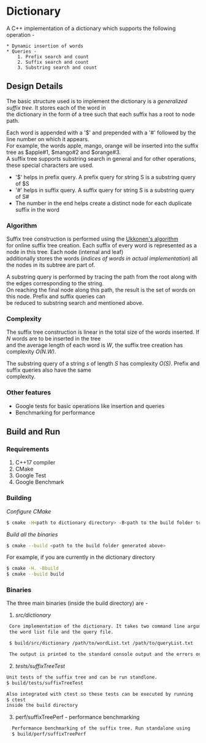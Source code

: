 Dictionary
===========

A C++ implementation of a dictionary which supports the following operation - 
```
* Dynamic insertion of words
* Queries -
    1. Prefix search and count
    2. Suffix search and count
    3. Substring search and count
```

Design Details
--------------

The basic structure used is to implement the dictionary is a *generalized suffix tree*. It stores each of the word in   
the dictionary in the form of a tree such that each suffix has a root to node path.  

Each word is appended with a '$' and prepended with a '#' followed by the line number on which it appears.  
For example, the words apple, mango, orange will be inserted into the suffix tree as $apple#1, $mango#2 and $orange#3.  
A suffix tree supports substring search in general and for other operations, these special characters are used.  
* '$' helps in prefix query. A prefix query for string S is a substring query of $S  
* '#' helps in suffix query. A suffix query for string S is a substring query of S#  
* The number in the end helps create a distinct node for each duplicate suffix in the word  

### Algorithm
Suffix tree construction is performed using the [Ukkonen's algorithm](https://www.cs.helsinki.fi/u/ukkonen/SuffixT1withFigs.pdf)   
for online suffix tree creation. Each suffix of every word is represented as a node in this tree. Each node (internal and leaf)   
additionally stores the words (*indices of words in actual implementation*) all the nodes in its subtree are part of.  

A substring query is performed by tracing the path from the root along with the edges corresponding to the string.   
On reaching the final node along this path, the result is the set of words on this node. Prefix and suffix queries can  
be reduced to substring search and mentioned above.  

### Complexity
The suffix tree construction is linear in the total size of the words inserted. If *N* words are to be inserted in the tree  
and the average length of each word is *W*, the suffix tree creation has complexity *O(N.W)*.   

The substring query of a string *s* of length *S* has complexity *O(S)*. Prefix and suffix queries also have the same  
complexity.  

### Other features
* Google tests for basic operations like insertion and queries
* Benchmarking for performance

Build and Run
-------------

### Requirements
1. C++17 compiler
2. CMake
3. Google Test
4. Google Benchmark

### Building

*Configure CMake*  
```bash
$ cmake -H<path to dictionary directory> -B<path to the build folder to be generated>
```

*Build all the binaries*   
```bash
$ cmake --build <path to the build folder generated above>
```

For example, if you are currently in the dictionary directory  
```bash
$ cmake -H. -Bbuild  
$ cmake --build build
```
### Binaries

The three main binaries (inside the build directory) are -
1. *src/dictionary*
```bash
 Core implementation of the dictionary. It takes two command line arguments - 
 the word list file and the query file. 

 $ build/src/dictionary /path/to/wordList.txt /path/to/queryList.txt

 The output is printed to the standard console output and the errors on standard console error.
 ```

2. *tests/suffixTreeTest* 
```bash
Unit tests of the suffix tree and can be run standlone.
$ build/tests/suffixTreeTest

Also integrated with ctest so these tests can be executed by running 
$ ctest
inside the build directory
```
3. perf/suffixTreePerf - performance benchmarking
```bash
  Performance benchmarking of the suffix tree. Run standalone using 
  $ build/perf/suffixTreePerf
```


